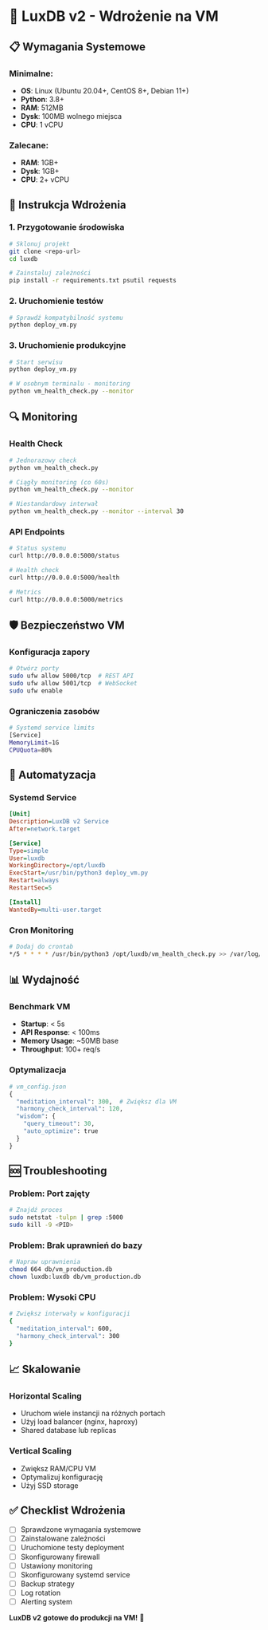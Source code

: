 
# 🚀 LuxDB v2 - Wdrożenie na VM

## 📋 Wymagania Systemowe

### Minimalne:
- **OS**: Linux (Ubuntu 20.04+, CentOS 8+, Debian 11+)
- **Python**: 3.8+
- **RAM**: 512MB
- **Dysk**: 100MB wolnego miejsca
- **CPU**: 1 vCPU

### Zalecane:
- **RAM**: 1GB+
- **Dysk**: 1GB+
- **CPU**: 2+ vCPU

## 🔧 Instrukcja Wdrożenia

### 1. Przygotowanie środowiska
```bash
# Sklonuj projekt
git clone <repo-url>
cd luxdb

# Zainstaluj zależności
pip install -r requirements.txt psutil requests
```

### 2. Uruchomienie testów
```bash
# Sprawdź kompatybilność systemu
python deploy_vm.py
```

### 3. Uruchomienie produkcyjne
```bash
# Start serwisu
python deploy_vm.py

# W osobnym terminalu - monitoring
python vm_health_check.py --monitor
```

## 🔍 Monitoring

### Health Check
```bash
# Jednorazowy check
python vm_health_check.py

# Ciągły monitoring (co 60s)
python vm_health_check.py --monitor

# Niestandardowy interwał
python vm_health_check.py --monitor --interval 30
```

### API Endpoints
```bash
# Status systemu
curl http://0.0.0.0:5000/status

# Health check
curl http://0.0.0.0:5000/health

# Metrics
curl http://0.0.0.0:5000/metrics
```

## 🛡️ Bezpieczeństwo VM

### Konfiguracja zapory
```bash
# Otwórz porty
sudo ufw allow 5000/tcp  # REST API
sudo ufw allow 5001/tcp  # WebSocket
sudo ufw enable
```

### Ograniczenia zasobów
```bash
# Systemd service limits
[Service]
MemoryLimit=1G
CPUQuota=80%
```

## 🔄 Automatyzacja

### Systemd Service
```ini
[Unit]
Description=LuxDB v2 Service
After=network.target

[Service]
Type=simple
User=luxdb
WorkingDirectory=/opt/luxdb
ExecStart=/usr/bin/python3 deploy_vm.py
Restart=always
RestartSec=5

[Install]
WantedBy=multi-user.target
```

### Cron Monitoring
```bash
# Dodaj do crontab
*/5 * * * * /usr/bin/python3 /opt/luxdb/vm_health_check.py >> /var/log/luxdb_health.log 2>&1
```

## 📊 Wydajność

### Benchmark VM
- **Startup**: < 5s
- **API Response**: < 100ms
- **Memory Usage**: ~50MB base
- **Throughput**: 100+ req/s

### Optymalizacja
```python
# vm_config.json
{
  "meditation_interval": 300,  # Zwiększ dla VM
  "harmony_check_interval": 120,
  "wisdom": {
    "query_timeout": 30,
    "auto_optimize": true
  }
}
```

## 🆘 Troubleshooting

### Problem: Port zajęty
```bash
# Znajdź proces
sudo netstat -tulpn | grep :5000
sudo kill -9 <PID>
```

### Problem: Brak uprawnień do bazy
```bash
# Napraw uprawnienia
chmod 664 db/vm_production.db
chown luxdb:luxdb db/vm_production.db
```

### Problem: Wysoki CPU
```bash
# Zwiększ interwały w konfiguracji
{
  "meditation_interval": 600,
  "harmony_check_interval": 300
}
```

## 📈 Skalowanie

### Horizontal Scaling
- Uruchom wiele instancji na różnych portach
- Użyj load balancer (nginx, haproxy)
- Shared database lub replicas

### Vertical Scaling
- Zwiększ RAM/CPU VM
- Optymalizuj konfigurację
- Użyj SSD storage

## ✅ Checklist Wdrożenia

- [ ] Sprawdzone wymagania systemowe
- [ ] Zainstalowane zależności
- [ ] Uruchomione testy deployment
- [ ] Skonfigurowany firewall
- [ ] Ustawiony monitoring
- [ ] Skonfigurowany systemd service
- [ ] Backup strategy
- [ ] Log rotation
- [ ] Alerting system

**LuxDB v2 gotowe do produkcji na VM!** 🚀
